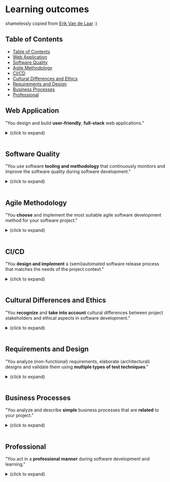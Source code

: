# Learning outcomes
shamelessly copied from [Erik Van de Laar](https://github.com/tick-github/tick-documentation/blob/main/dict/learning-outcomes.md) :)
## Table of Contents
  - [Table of Contents](#table-of-contents)
  - [Web Application](#web-application)
  - [Software Quality](#software-quality)
  - [Agile Methodology](#agile-methodology)
  - [CI/CD](#cicd)
  - [Cultural Differences and Ethics](#cultural-differences-and-ethics)
  - [Requirements and Design](#requirements-and-design)
  - [Business Processes](#business-processes)
  - [Professional](#professional)

## Web Application
"You design and build **user-friendly**, **full-stack** web applications."

<details>
    <summary>(click to expand)</summary> 
    <table>
        <tr>
            <th>Keyword</th>
            <th>Explanation</th>
        </tr>
        <tr>
            <td>User Friendly</td>
            <td>You apply best practices when creating user interfaces and basic user experience testing and development techniques.</td>
        </tr>
        <tr>
            <td>Full-stack</td>
            <td>You design and build a full stack application using a commonly accepted front end Javascript framework and back end application implementing relevant communication protocols, persistence of data by usage of ORM and addressing asynchronous communication issues.</td>
    </table> 
</details>
<br />

## Software Quality
"You use software **tooling and methodology** that continuously monitors and improve the software quality during software development."

<details>
    <summary>(click to expand)</summary> 
    <table>
        <tr>
            <th>Keyword</th>
            <th>Explanation</th>
        </tr>
        <tr>
            <td>Tooling and methodology</td>
            <td>Carry out, monitor and report on unit integration, regression and system tests, with attention for security and performance aspects, as well as applying static code analysis and code reviews.</td>
        </tr>
    </table> 
</details>
<br />

## Agile Methodology

"You **choose** and implement the most suitable agile software development method for your software project."

<details>
    <summary>(click to expand)</summary> 
    <table>
        <tr>
            <th>Keyword</th>
            <th>Explanation</th>
        </tr>
        <tr>
            <td>Choose</td>
            <td>You are aware of the most popular agile methods and their underlying agile principles. Your choice of a method is motivated and based on well-defined selection criteria and context analyses.</td>
        </tr>
    </table> 
</details>
<br />

## CI/CD
"You **design and implement** a (semi)automated software release process that matches the needs of the project context."

<details>
    <summary>(click to expand)</summary> 
    <table>
        <tr>
            <th>Keyword</th>
            <th>Explanation</th>
        </tr>
        <tr>
            <td>Design and implement</td>
            <td>You design a release process and implement a continuous integration and deployment solution (using e.g. Gitlab CI and Docker).</td>
        </tr>
    </table> 
</details>
<br />

## Cultural Differences and Ethics
"You **recognize** and **take into account** cultural differences between project stakeholders and ethical aspects in software development."

<details>
    <summary>(click to expand)</summary> 
    <table>
        <tr>
            <th>Keyword</th>
            <th>Explanation</th>
        </tr>
        <tr>
            <td>Recognize</td>
            <td>Recognition is based on theoretically substantiated awareness of cultural differences and ethical aspects in software engineering.</td>
        </tr>
        <tr>
            <td>Take into account</td>
            <td>Adapt your communication, working, and behavior styles to reflect project stakeholders from different cultures. Address one of the standard Programming Ethical Guidelines (e.g., ACM Code of Ethics and Professional Conduct) in your work.</td>
        </tr>
    </table> 
</details>
<br />

## Requirements and Design
"You analyze (non-functional) requirements, elaborate (architectural) designs and validate them using **multiple types of test techniques**."

<details>
    <summary>(click to expand)</summary> 
    <table>
        <tr>
            <th>Keyword</th>
            <th>Explanation</th>
        </tr>
        <tr>
            <td>Multiple types of test techniques</td>
            <td>You apply user acceptance testing and stakeholder feedback to validate the quality of the requirements. You evaluate the quality of the design (e.g., by testing or prototyping) taking into account the formulated quality properties like security and performance.</td>
        </tr>
    </table> 
</details>
<br />

## Business Processes
"You analyze and describe **simple** business processes that are **related** to your project."

<details>
    <summary>(click to expand)</summary> 
    <table>
        <tr>
            <th>Keyword</th>
            <th>Explanation</th>
        </tr>
        <tr>
            <td>Simple</td>
            <td> Involving stakeholders, predominantly sequential processes with one or two alternative paths.</td>
        </tr>
        <tr>
            <td>Related</td>
            <td>Business processes during which the software that you are developing will be used (business processes that the software must support by fully or partially automating them).</td>
        </tr>
        <tr>
            <td></td>
            <td>or</td>
        </tr>
        <tr>
            <td></td>
            <td>Business processes needed for the success of your software development project (e.g. product release, market release, financial assurance).</td>
        </tr>
    </table> 
</details>
<br />

## Professional
"You act in a **professional manner** during software development and learning."

<details>
    <summary>(click to expand)</summary> 
    <table>
        <tr>
            <th>Keyword</th>
            <th>Explanation</th>
        </tr>
        <tr>
            <td>Professional manner</td>
            <td>You develop software as a team effort according to a prescribed software methodology and following team agreements. You are able to track your work progress and communicate your progress with the team. You actively ask and apply feedback from stakeholders and advise them on the most optimal technical and design (architectural) solutions. You choose and substantiate solutions for a given problem.</td>
        </tr>
    </table> 
</details>
<br />
